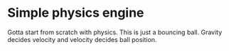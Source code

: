# Simple physics engine

Gotta start from scratch with physics. This is just a bouncing ball. Gravity decides velocity and velocity decides ball position.